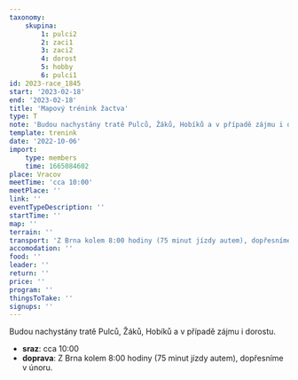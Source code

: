 ```yaml
---
taxonomy:
    skupina:
        1: pulci2
        2: zaci1
        3: zaci2
        4: dorost
        5: hobby
        6: pulci1
id: 2023-race_1845
start: '2023-02-18'
end: '2023-02-18'
title: 'Mapový trénink žactva'
type: T
note: 'Budou nachystány tratě Pulců, Žáků, Hobíků a v případě zájmu i dorostu.'
template: trenink
date: '2022-10-06'
import:
    type: members
    time: 1665084602
place: Vracov
meetTime: 'cca 10:00'
meetPlace: ''
link: ''
eventTypeDescription: ''
startTime: ''
map: ''
terrain: ''
transport: 'Z Brna kolem 8:00 hodiny (75 minut jízdy autem), dopřesníme v únoru.'
accomodation: ''
food: ''
leader: ''
return: ''
price: ''
program: ''
thingsToTake: ''
signups: ''
---
```


Budou nachystány tratě Pulců, Žáků, Hobíků a v případě zájmu i dorostu.
* **sraz**: cca 10:00
* **doprava**: Z Brna kolem 8:00 hodiny (75 minut jízdy autem), dopřesníme v únoru.
